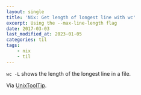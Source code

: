 ```yaml
---
layout: single
title: 'Nix: Get length of longest line with wc'
excerpt: Using the --max-line-length flag
date: 2017-03-03
last_modified_at: 2023-01-05
categories: til
tags:
    - nix
    - til
---
```


`wc -L` shows the length of the longest line in a file.

Via [UnixToolTip](https://twitter.com/UnixToolTip/status/864158517506318336).

